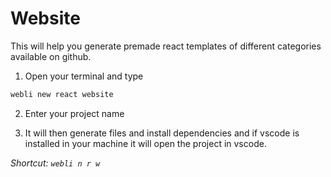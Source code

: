 # Website

This will help you generate premade react templates of different categories available on github.

1. Open your terminal and type

```bash
webli new react website
```

2. Enter your project name

3. It will then generate files and install dependencies and if vscode is installed in your machine it will open the project in vscode.

*Shortcut: `webli n r w`*
